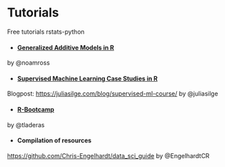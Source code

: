 # Tutorials
Free tutorials rstats-python

* #### [Generalized Additive Models in R](https://noamross.github.io/gams-in-r-course/)
 by @noamross

* #### [Supervised Machine Learning Case Studies in R](https://supervised-ml-course.netlify.com/) 
 Blogpost: https://juliasilge.com/blog/supervised-ml-course/ 
 by @juliasilge

* #### [R-Bootcamp](https://r-bootcamp.netlify.com)
by @tladeras

* #### Compilation of resources 
https://github.com/Chris-Engelhardt/data_sci_guide 
by @EngelhardtCR


